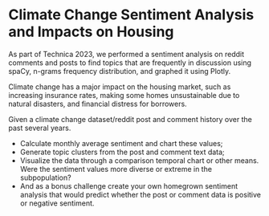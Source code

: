 # Climate Change Sentiment Analysis and Impacts on Housing 
As part of Technica 2023, we performed a sentiment analysis on reddit comments and posts to find topics that are frequently in discussion using spaCy, n-grams frequency distribution, and graphed it using Plotly.


Climate change has a major impact on the housing market, such as increasing insurance rates, making some homes unsustainable due to natural disasters, and financial distress for borrowers.

Given a climate change dataset/reddit post and comment history over the past several years.

- Calculate monthly average sentiment and chart these values; 
- Generate topic clusters from the post and comment text data;
- Visualize the data through a comparison temporal chart or other means. Were the sentiment values more diverse or extreme in the subpopulation?
- And as a bonus challenge create your own homegrown sentiment analysis that would predict whether the post or comment data is positive or negative sentiment.
